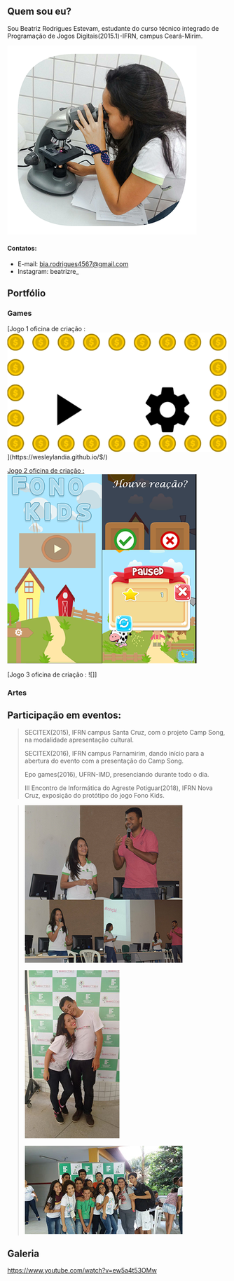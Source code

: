 ## [](#header-2)Quem sou eu?

Sou Beatriz Rodrigues Estevam, estudante do curso técnico integrado de Programação de Jogos Digitais(2015.1)-IFRN, campus Ceará-Mirim.
  
  ![]( 	certa6.png)


#### [](#header-4)Contatos:  

*  E-mail: bia.rodrigues4567@gmail.com
*  Instagram: beatrizre_
  
  
## [](#header-2)Portfólio  

### [](#header-3)Games   

[Jogo 1 oficina de criação : 
![]($.png)](https://wesleylandia.github.io/$/)

[Jogo 2 oficina de criação :  
![](fk6.png)](https://jordanag.github.io/FonoKids2/)

[Jogo 3 oficina de criação : 
![]]


### [](#header-3)Artes



## [](#header-2)Participação em eventos:

> SECITEX(2015), IFRN campus Santa Cruz, com o projeto Camp Song, na modalidade apresentação cultural.  
>  
> SECITEX(2016), IFRN campus Parnamirim, dando início para a abertura do evento com a presentação do Camp Song.  
>
> Epo games(2016), UFRN-IMD, presenciando durante todo o dia.
>
> III Encontro de Informática do Agreste Potiguar(2018), IFRN Nova Cruz, exposição do protótipo do jogo Fono Kids.  

  
 > ![](fkap.png)  
 >  
 > ![](jorg.jpg)  
 >  
 > ![](tam5.1.jpg)
      
 ## [](#header-2)Galeria  
    
 https://www.youtube.com/watch?v=ew5a4t53OMw
  
   
